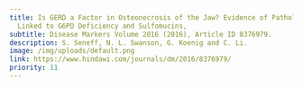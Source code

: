 ```yaml
---
title: Is GERD a Factor in Osteonecrosis of the Jaw? Evidence of Pathology
  Linked to G6PD Deficiency and Sulfomucins,
subtitle: Disease Markers Volume 2016 (2016), Article ID 8376979.
description: S. Seneff, N. L. Swanson, G. Koenig and C. Li.
image: /img/uploads/default.png
link: https://www.hindawi.com/journals/dm/2016/8376979/
priority: 11
---
```

